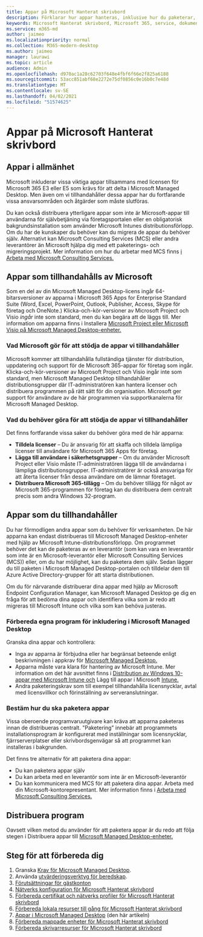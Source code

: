 ```yaml
---
title: Appar på Microsoft Hanterat skrivbord
description: Förklarar hur appar hanteras, inklusive hur du paketerar, distribuerar och ger stöd för dem.
keywords: Microsoft Hanterat skrivbord, Microsoft 365, service, dokumentation
ms.service: m365-md
author: jaimeo
ms.localizationpriority: normal
ms.collection: M365-modern-desktop
ms.author: jaimeo
manager: laurawi
ms.topic: article
audience: Admin
ms.openlocfilehash: d970ac1a28c62703f648e4fbf6f66e2f825a6188
ms.sourcegitcommit: 53acc851abf68e2272e75df0856c0e16b0c7e48d
ms.translationtype: MT
ms.contentlocale: sv-SE
ms.lasthandoff: 04/02/2021
ms.locfileid: "51574625"
---
```

# <a name="apps-in-microsoft-managed-desktop"></a>Appar på Microsoft Hanterat skrivbord

<!--This topic is the target for 2 "Learn more" links in the Admin Portal (aka.ms/app-overview;app-package); also target for link from Online resources (aka.ms/app-overviewmmd-app-prep) do not delete.-->

<!--Applications: supported/onboard/deployment -->
 
## <a name="apps-generally"></a>Appar i allmänhet

Microsoft inkluderar vissa viktiga appar tillsammans med licensen för Microsoft 365 E3 eller E5 som krävs för att delta i Microsoft Managed Desktop. Men även om vi tillhandahåller dessa appar har du fortfarande vissa ansvarsområden och åtgärder som måste slutföras.

Du kan också distribuera ytterligare appar som inte är Microsoft-appar till användarna för självbetjäning via företagsportalen eller en obligatorisk bakgrundsinstallation som använder Microsoft Intunes distributionsförlopp. Om du har de kunskaper du behöver kan du migrera de appar du behöver själv. Alternativt kan Microsoft Consulting Services (MCS) eller andra leverantörer än Microsoft hjälpa dig med ett paketerings- och migreringsprojekt. Mer information om hur du arbetar med MCS finns [i Arbeta med Microsoft Consulting Services.](apps-MCS.md)


## <a name="apps-provided-by-microsoft"></a>Appar som tillhandahålls av Microsoft

Som en del av din Microsoft Managed Desktop-licens ingår 64-bitarsversioner av apparna i Microsoft 365 Apps for Enterprise Standard Suite (Word, Excel, PowerPoint, Outlook, Publisher, Access, Skype för företag och OneNote.) Klicka-och-kör-versioner av Microsoft Project och Visio *ingår* inte som standard, men du kan begära att de läggs till. Mer information om apparna finns i Installera [Microsoft Project eller Microsoft Visio på Microsoft Managed Desktop-enheter.](../get-started/project-visio.md)

### <a name="what-microsoft-does-to-support-the-apps-we-provide"></a>Vad Microsoft gör för att stödja de appar vi tillhandahåller

Microsoft kommer att tillhandahålla fullständiga tjänster för distribution, uppdatering och support för de Microsoft 365-appar för företag som ingår. Klicka-och-kör-versioner av Microsoft  Project och Visio ingår inte som standard, men Microsoft Managed Desktop tillhandahåller distributionsgrupper där IT-administratören kan hantera licenser och distribuera programmen på rätt sätt för din organisation. Microsoft ger support för användare av de här programmen via supportkanalerna för Microsoft Managed Desktop.

### <a name="what-you-need-to-do-to-support-the-apps-we-provide"></a>Vad du behöver göra för att stödja de appar vi tillhandahåller

Det finns fortfarande vissa saker du behöver göra med de här apparna:

- **Tilldela licenser** – Du är ansvarig för att skaffa och tilldela lämpliga licenser till användare för Microsoft 365 Apps för företag.
- **Lägga till användare i säkerhetsgrupper** – Om du använder Microsoft Project eller Visio måste IT-administratören lägga till de användarna i lämpliga distributionsgrupper. IT-administratörer är också ansvariga för att återta licenser från dessa användare om de lämnar företaget.
- **Distribuera Microsoft 365-tillägg** – Om du behöver tillägg för något av Microsoft 365-programmen för företag kan du distribuera dem centralt precis som andra Windows 32-program. 

## <a name="apps-you-provide"></a>Appar som du tillhandahåller

Du har förmodligen andra appar som du behöver för verksamheten. De här apparna kan endast distribueras till Microsoft Managed Desktop-enheter med hjälp av Microsoft Intune-distributionsförlopp. Om programmet behöver det kan de paketeras av en leverantör (som kan vara en leverantör som inte är en Microsoft-leverantör eller Microsoft Consulting Services (MCS)) eller, om du har möjlighet, kan du paketera dem själv. Sedan lägger du till paketen i Microsoft Managed Desktop-portalen och tilldelar dem till Azure Active Directory-grupper för att starta distributionen. 

Om du för närvarande distribuerar dina appar med hjälp av Microsoft Endpoint Configuration Manager, kan Microsoft Managed Desktop ge dig en fråga för att bedöma dina appar och identifiera vilka som är redo att migreras till Microsoft Intune och vilka som kan behöva justeras.


### <a name="preparing-your-own-apps-for-inclusion-in-microsoft-managed-desktop"></a>Förbereda egna program för inkludering i Microsoft Managed Desktop
Granska dina appar och kontrollera:

- Inga av apparna är förbjudna eller har begränsat beteende enligt beskrivningen i appkrav för [Microsoft Managed Desktop.](../service-description/mmd-app-requirements.md)
- Apparna måste vara klara för hantering av Microsoft Intune. Mer information om det här avsnittet finns i [Distribution av Windows 10-appar med Microsoft Intune och](/intune/apps-windows-10-app-deploy) Lägg till appar i Microsoft [Intune.](/intune/apps-add)
- Andra paketeringskrav som till exempel tillhandahålla licensnycklar, avtal med licensvillkor och förinställning av serveranslutningar.

### <a name="decide-how-to-package-apps"></a>Bestäm hur du ska paketera appar

Vissa oberoende programvaruutgivare kan kräva att apparna paketeras innan de distribueras centralt. "Paketering" innebär att programmets installationsprogram är konfigurerat med inställningar som licensnycklar, fjärrserverplatser eller skrivbordsgenvägar så att programmet kan installeras i bakgrunden.

Det finns tre alternativ för att paketera dina appar: 


- Du kan paketera appar själv
- Du kan arbeta med en leverantör som inte är en Microsoft-leverantör
- Du kan kommunicera med MCS för att paketera dina appar. Arbeta med din Microsoft-kontorepresentant. Mer information finns i [Arbeta med Microsoft Consulting Services.](apps-MCS.md)



## <a name="deploying-apps"></a>Distribuera program

Oavsett vilken metod du använder för att paketera appar är du redo att följa stegen i Distribuera appar till [Microsoft Managed Desktop-enheter.](../get-started/deploy-apps.md)


## <a name="steps-to-get-ready"></a>Steg för att förbereda dig

1. Granska [Krav för Microsoft Managed Desktop](prerequisites.md).
2. Använda [utvärderingsverktyg för beredskap](readiness-assessment-tool.md).
3. [Förutsättningar för gästkonton](guest-accounts.md)
4. [Nätverks konfiguration för Microsoft Hanterat skrivbord](network.md)
5. [Förbereda certifikat och nätverks profiler för Microsoft Hanterat skrivbord](certs-wifi-lan.md)
6. [Förbereda lokala resurser till gång för Microsoft Hanterat skrivbord](authentication.md)
7. [Appar i Microsoft Managed Desktop](apps.md) (den här artikeln)
8. [Förbereda mappade enheter för Microsoft Hanterat skrivbord](mapped-drives.md)
9. [Förbereda skrivarresurser för Microsoft Hanterat skrivbord](printing.md)
